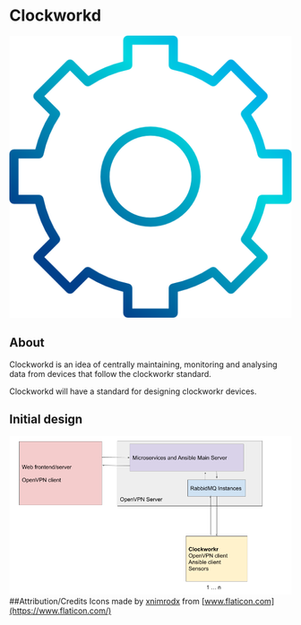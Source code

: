 # Clockworkd
![logo](/documentation_images/settings.png)
## About

Clockworkd is an idea of centrally maintaining, monitoring and analysing data from devices that follow the clockworkr standard.

Clockworkd will have a standard for designing clockworkr devices.

## Initial design
![v0_diagram](/documentation_images/v0_diagram.png)
##Attribution/Credits
Icons made by [xnimrodx](https://www.flaticon.com/authors/xnimrodx) from [www.flaticon.com](https://www.flaticon.com/)

